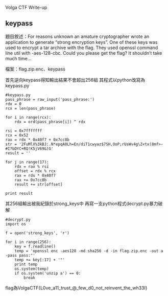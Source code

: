 Volga CTF Write-up

keypass
---

題目敘述：For reasons unknown an amature cryptographer wrote an application to generate “strong encryption keys”. One of these keys was used to encrypt a tar archive with the flag. They used openssl command line util with -aes-128-cbc. Could you please get the flag? It shouldn’t take much time…

檔案：flag.zip.enc、keypass

首先逆向keypass得知輸出結果不會超出256組
其程式以python改寫為keypass.py

```
#keypass.py
pass_phrase = raw_input('pass_phrase:')
rdx = 0
rcx = len(pass_phrase)

for i in range(rcx):
	rdx = ord(pass_phrase[i]) ^ rdx

rsi = 0x7fffffff
rcx = 0x52
rax = rdx * 0x40f7 + 0x7cc8b
str = '2FuMlX%3kBJ:.N*epqA0Lh=En/diT1cwyaz$7SH,OoP;rUsWv4g\Z<tx(8mf>-#I?bDYC+RQ!K5jV69&)G'
result = ''

for j in range(17):
	rdx = rax % rsi
	offset = rdx % rcx
	rax = rdx * 0x40f7
	rax += 0x7cc8b
	result += str[offset]

print result
```

其256組輸出被我紀錄於strong_keys中
再寫一支python程式decrypt.py暴力破解

```
#decrypt.py
import os

f = open('strong_keys', 'r')

for i in range(256):
	key = f.readline()
	temp = 'openssl enc -aes128 -md sha256 -d -in flag.zip.enc -out a -pass pass:"'
	temp += key[:17] + '"'
	print temp
	os.system(temp)
	if os.system('unzip a') == 0:
		break

```

flag為VolgaCTF{L0ve_a11_trust_@_few_d0_not_reinvent_the_wh33l}
